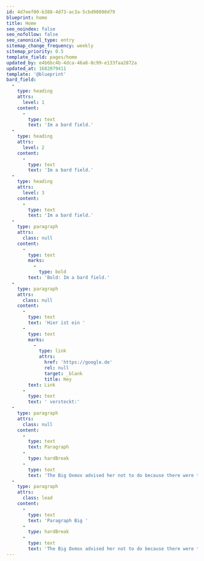 ```yaml
---
id: 4d7eef00-b388-4d73-ac3a-5cbd90890d79
blueprint: home
title: Home
seo_noindex: false
seo_nofollow: false
seo_canonical_type: entry
sitemap_change_frequency: weekly
sitemap_priority: 0.5
template_field: pages/home
updated_by: e4b6bc4b-4dca-46a8-8c99-e133faa2872a
updated_at: 1682079411
template: '@blueprint'
bard_field:
  -
    type: heading
    attrs:
      level: 1
    content:
      -
        type: text
        text: 'Im a bard field.'
  -
    type: heading
    attrs:
      level: 2
    content:
      -
        type: text
        text: 'Im a bard field.'
  -
    type: heading
    attrs:
      level: 3
    content:
      -
        type: text
        text: 'Im a bard field.'
  -
    type: paragraph
    attrs:
      class: null
    content:
      -
        type: text
        marks:
          -
            type: bold
        text: 'Bold: Im a bard field.'
  -
    type: paragraph
    attrs:
      class: null
    content:
      -
        type: text
        text: 'Hier ist ein '
      -
        type: text
        marks:
          -
            type: link
            attrs:
              href: 'https://google.de'
              rel: null
              target: _blank
              title: Hey
        text: Link
      -
        type: text
        text: ' versteckt:'
  -
    type: paragraph
    attrs:
      class: null
    content:
      -
        type: text
        text: Paragraph
      -
        type: hardBreak
      -
        type: text
        text: 'The Big Oxmox advised her not to do because there were thousands of bad Commas, wild Question Marks and devious Semikoli.'
  -
    type: paragraph
    attrs:
      class: lead
    content:
      -
        type: text
        text: 'Paragraph Big '
      -
        type: hardBreak
      -
        type: text
        text: 'The Big Oxmox advised her not to do because there were thousands of bad Commas, wild Question Marks and devious Semikoli.'
---
```

